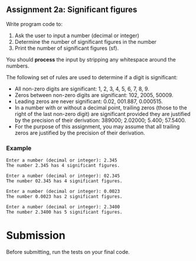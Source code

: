 ## Assignment 2a: Significant figures

Write program code to:

1. Ask the user to input a number (decimal or integer)
2. Determine the number of significant figures in the number
3. Print the number of significant figures (sf).

You should **process** the input by stripping any whitespace around the numbers.

The following set of rules are used to determine if a digit is significant:

- All non-zero digits are significant: 1, 2, 3, 4, 5, 6, 7, 8, 9.
- Zeros between non-zero digits are significant: 102, 2005, 50009.
- Leading zeros are never significant: 0.02, 001.887, 0.000515.
- In a number with or without a decimal point, trailing zeros (those to the right of the last non-zero digit) are significant provided they are justified by the precision of their derivation: 389000; 2.02000; 5.400; 57.5400.  
- For the purpose of this assignment, you may assume that all trailing zeros are justified by the precision of their derivation.

### Example

    Enter a number (decimal or integer): 2.345
    The number 2.345 has 4 significant figures.
          
    Enter a number (decimal or integer): 02.345
    The number 02.345 has 4 significant figures.
          
    Enter a number (decimal or integer): 0.0023
    The number 0.0023 has 2 significant figures.
          
    Enter a number (decimal or integer): 2.3400
    The number 2.3400 has 5 significant figures.

# Submission

Before submitting, run the tests on your final code.
